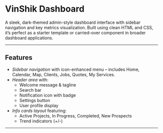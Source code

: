 # VinShik Dashboard

A sleek, dark-themed admin-style dashboard interface with sidebar navigation and key metrics visualization. Built using clean HTML and CSS, it’s perfect as a starter template or carried-over component in broader dashboard applications.

---

##  Features

- *Sidebar navigation* with icon-enhanced menu – includes Home, Calendar, Map, Clients, Jobs, Quotes, My Services.
- *Header area* with:
  - Welcome message & tagline
  - Search bar
  - Notification icon with badge
  - Settings button
  - User profile display
- *Info cards layout* featuring:
  - Active Projects, In Progress, Completed, New Prospects
  - Trend indicators (+/-)

---
